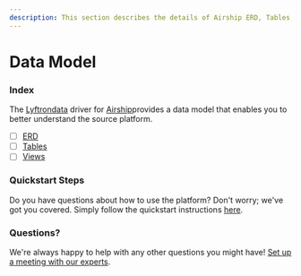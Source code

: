 ```yaml
---
description: This section describes the details of Airship ERD, Tables, and Views.
---
```


# Data Model

### Index

The  [Lyftrondata](https://www.lyftrondata.com/) driver for [Airship](https://www.lyftrondata.com/integration/marketing-analytics/airship/)provides a data model that enables you to better understand the source platform.

* [ ] [ERD](../../../marketing-analytics/airship/data-model/erd.md)
* [ ] [Tables](../../../marketing-analytics/airship/data-model/tables.md)
* [ ] [Views](../../../marketing-analytics/airship/data-model/views.md)

### Quickstart Steps

Do you have questions about how to use the platform? Don't worry; we've got you covered. Simply follow the quickstart instructions [here](../../../marketing-analytics/airship/quickstart-steps.md).

### Questions? <a href="#questions" id="questions"></a>

We're always happy to help with any other questions you might have! [Set up a meeting with our experts](https://www.lyftrondata.com/book-a-meeting/).

